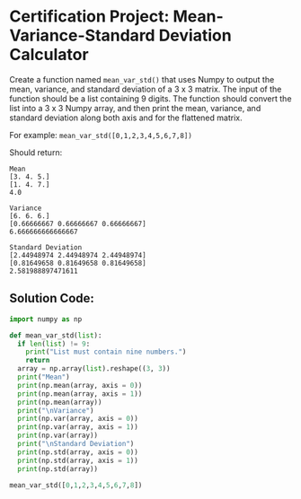 # Certification Project: Mean-Variance-Standard Deviation Calculator

Create a function named `mean_var_std()` that uses Numpy to output the mean, 
variance, and standard deviation of a 3 x 3 matrix. The input of the function
should be a list containing 9 digits. The function should convert the list
into a 3 x 3 Numpy array, and then print the mean, variance, and standard
deviation along both axis and for the flattened matrix.

For example:
`mean_var_std([0,1,2,3,4,5,6,7,8])`

Should return:
```
Mean
[3. 4. 5.]
[1. 4. 7.]
4.0

Variance
[6. 6. 6.]
[0.66666667 0.66666667 0.66666667]
6.666666666666667

Standard Deviation
[2.44948974 2.44948974 2.44948974]
[0.81649658 0.81649658 0.81649658]
2.581988897471611
```

## Solution Code:
```py
import numpy as np

def mean_var_std(list):
  if len(list) != 9:
    print("List must contain nine numbers.")
    return
  array = np.array(list).reshape((3, 3))
  print("Mean")
  print(np.mean(array, axis = 0))
  print(np.mean(array, axis = 1))
  print(np.mean(array))
  print("\nVariance")
  print(np.var(array, axis = 0))
  print(np.var(array, axis = 1))
  print(np.var(array))
  print("\nStandard Deviation")
  print(np.std(array, axis = 0))
  print(np.std(array, axis = 1))
  print(np.std(array))

mean_var_std([0,1,2,3,4,5,6,7,8])
```